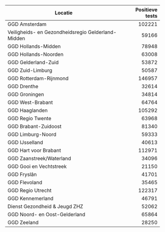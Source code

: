 | Locatie | Positieve tests |
|---------|----------------:|
| GGD Amsterdam                            | 102221 |
| Veiligheids- en Gezondheidsregio Gelderland-Midden | 59166 |
| GGD Hollands-Midden                      | 78948 |
| GGD Hollands-Noorden                     | 63008 |
| GGD Gelderland-Zuid                      | 53872 |
| GGD Zuid-Limburg                         | 50587 |
| GGD Rotterdam-Rijnmond                   | 146957 |
| GGD Drenthe                              | 32614 |
| GGD Groningen                            | 34814 |
| GGD West-Brabant                         | 64764 |
| GGD Haaglanden                           | 105292 |
| GGD Regio Twente                         | 63968 |
| GGD Brabant-Zuidoost                     | 81340 |
| GGD Limburg-Noord                        | 59333 |
| GGD IJsselland                           | 40613 |
| GGD Hart voor Brabant                    | 112971 |
| GGD Zaanstreek/Waterland                 | 34096 |
| GGD Gooi en Vechtstreek                  | 21150 |
| GGD Fryslân                              | 41701 |
| GGD Flevoland                            | 35465 |
| GGD Regio Utrecht                        | 122317 |
| GGD Kennemerland                         | 46791 |
| Dienst Gezondheid & Jeugd ZHZ            | 52062 |
| GGD Noord- en Oost-Gelderland            | 65864 |
| GGD Zeeland                              | 28250 |
